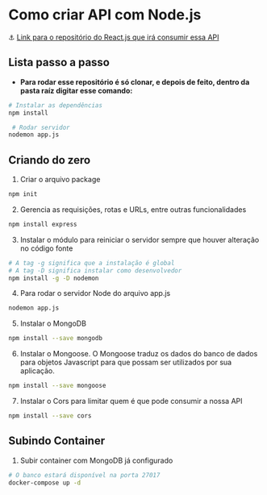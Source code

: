 # Como criar API com Node.js
:anchor: [Link para o repositório do React.js que irá consumir essa API](https://github.com/mrbrunelli/api-consume-react)

## Lista passo a passo
* **Para rodar esse repositório é só clonar, e depois de feito, dentro da pasta raíz digitar esse comando:**
```bash
# Instalar as dependências
npm install

 # Rodar servidor
nodemon app.js
```

## Criando do zero
1. Criar o arquivo package
```bash 
npm init 
```

2. Gerencia as requisições, rotas e URLs, entre outras funcionalidades
```bash 
npm install express
```

3. Instalar o módulo para reiniciar o servidor sempre que houver alteração no código fonte
```bash 
# A tag -g significa que a instalação é global
# A tag -D significa instalar como desenvolvedor
npm install -g -D nodemon
```

4. Para rodar o servidor Node do arquivo app.js
```bash
nodemon app.js
```

5. Instalar o MongoDB
```bash
npm install --save mongodb
```

6. Instalar o Mongoose. O Mongoose traduz os dados do banco de dados para objetos Javascript para que possam ser utilizados por sua aplicação.
```bash
npm install --save mongoose
```

7. Instalar o Cors para limitar quem é que pode consumir a nossa API
```bash
npm install --save cors
```

## Subindo Container
1. Subir container com MongoDB já configurado
```bash
# O banco estará disponível na porta 27017
docker-compose up -d
```
